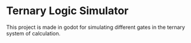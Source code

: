 # Ternary Logic Simulator

This project is made in godot for simulating different gates in the ternary system of calculation.